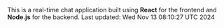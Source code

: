 This is a real-time chat application built using **React** for the frontend and **Node.js** for the backend.
Last updated: Wed Nov 13 08:10:27 UTC 2024
